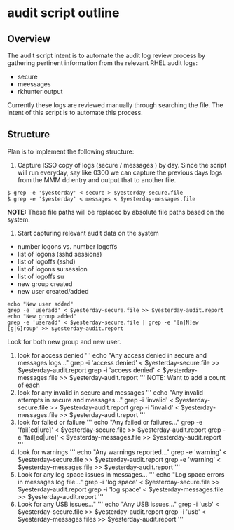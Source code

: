 # audit script outline
## Overview
The audit script intent is to automate the audit log review process by gathering pertinent 
information from the relevant RHEL audit logs:
* secure
* meessages
* rkhunter output

Currently these logs are reviewed manually through searching the file.  The intent of this 
script is to automate this process.
## Structure
Plan is to implement the following structure:

1. Capture ISSO copy of logs (secure / messages ) by day.  Since the script will run everyday,
say like 0300 we can capture the previous days logs from the MMM dd entry and output that to
another file.
```
$ grep -e '$yesterday' < secure > $yesterday-secure.file
$ grep -e '$yesterday' < messages < $yesterday-messages.file
```
**NOTE:** These file paths will be replacec by absolute file paths based on the system.
1. Start capturing relevant audit data on the system
* number logons vs. number logoffs
* list of logons (sshd sessions)
* list of logoffs (sshd)
* list of logons su:session
* list of logoffs su
* new group created
* new user created/added
```
echo "New user added"
grep -e 'useradd' < $yesterday-secure.file >> $yesterday-audit.report
echo "New group added"
grep -e 'useradd' < $yesterday-secure.file | grep -e '[n|N]ew [g|G]roup' >> $yesterday-audit.report
```
Look for both new group and new user.
1. look for access denied
'''
echo "Any access denied in secure and messages logs..."
grep -i 'access denied' < $yesterday-secure.file >> $yesterday-audit.report
grep -i 'access denied' < $yesterday-messages.file >> $yesterday-audit.report
'''
NOTE: Want to add a count of each
1. look for any invalid in secure and messages
'''
echo "Any invalid attempts in secure and messages..."
grep -i 'invalid' < $yesterday-secure.file >> $yesterday-audit.report
grep -i 'invalid' < $yesterday-messages.file >> $yesterday-audit.report
'''
1. look for failed or failure
'''
echo "Any failed or failures..."
grep -e 'fail[ed|ure]' < $yesterday-secure.file >> $yesterday-audit.report
grep -e 'fail[ed|ure]' < $yesterday-messages.file >> $yesterday-audit.report
'''
1. look for warnings
'''
echo "Any warnings reported..."
grep -e 'warning' < $yesterday-secure.file >> $yesterday-audit.report
grep -e 'warning' < $yesterday-messages.file >> $yesterday-audit.report
'''
1. Look for any log space issues in messages...
'''
echo "Log space errors in messages log file..."
grep -i 'log space' < $yesterday-secure.file >> $yesterday-audit.report
grep -i 'log space' < $yesterday-messages.file >> $yesterday-audit.report
'''
1. Look for any USB issues..."
'''
echo "Any USB issues..."
grep -i 'usb' < $yesterday-secure.file >> $yesterday-audit.report
grep -i 'usb' < $yesterday-messages.files >> $yesterday-audit.report
'''

